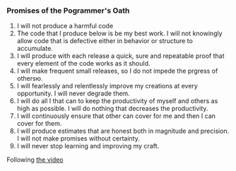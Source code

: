 ### Promises of the Pogrammer's Oath

1. I will not produce a harmful code
1. The code that I produce below is be my best work. I will not knowingly allow code that is defective either in behavior or structure to accumulate.
1. I will produce with each release a quick, sure and repeatable proof that every element of the code works as it should.
1. I will make frequent small releases, so I do not impede the prgress of othersю.
1. I will fearlessly and relentlessly improve my creations at every opportunity. I will never degrade them.
1. I will do all I that can to keep the productivity of myself and others as high as possible. I will do nothing that decreases the productivity.
1. I will continuously ensure that other can cover for me and then I can cover for them.
1. I will produce estimates that are honest both in magnitude and precision. I will not make promises without certainty.
1. I will never stop learning and improving my craft.

Following [the video](https://www.youtube.com/watch?v=2xSjD8PXjFg&feature=youtu.be)
